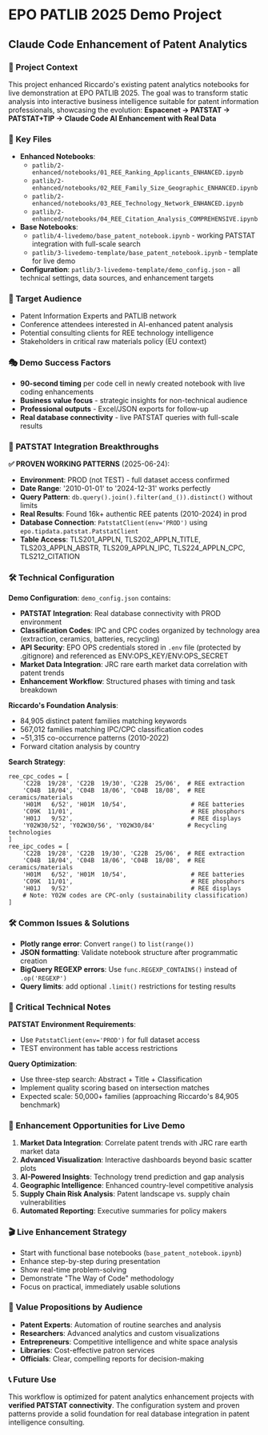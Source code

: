# EPO PATLIB 2025 Demo Project
## Claude Code Enhancement of Patent Analytics

### 🎯 Project Context
This project enhanced Riccardo's existing patent analytics notebooks for live demonstration at EPO PATLIB 2025. The goal was to transform static analysis into interactive business intelligence suitable for patent information professionals, showcasing the evolution: **Espacenet → PATSTAT → PATSTAT+TIP → Claude Code AI Enhancement with Real Data**

### 📁 Key Files
- **Enhanced Notebooks**:
  - `patlib/2-enhanced/notebooks/01_REE_Ranking_Applicants_ENHANCED.ipynb`
  - `patlib/2-enhanced/notebooks/02_REE_Family_Size_Geographic_ENHANCED.ipynb`
  - `patlib/2-enhanced/notebooks/03_REE_Technology_Network_ENHANCED.ipynb`
  - `patlib/2-enhanced/notebooks/04_REE_Citation_Analysis_COMPREHENSIVE.ipynb`
- **Base Notebooks**:
  - `patlib/4-livedemo/base_patent_notebook.ipynb` - working PATSTAT integration with full-scale search
  - `patlib/3-livedemo-template/base_patent_notebook.ipynb` - template for live demo
- **Configuration**: `patlib/3-livedemo-template/demo_config.json` - all technical settings, data sources, and enhancement targets

### 🎯 Target Audience
- Patent Information Experts and PATLIB network
- Conference attendees interested in AI-enhanced patent analysis
- Potential consulting clients for REE technology intelligence
- Stakeholders in critical raw materials policy (EU context)

### 🎭 Demo Success Factors
- **90-second timing** per code cell in newly created notebook with live coding enhancements
- **Business value focus** - strategic insights for non-technical audience
- **Professional outputs** - Excel/JSON exports for follow-up
- **Real database connectivity** - live PATSTAT queries with full-scale results

### 🔬 PATSTAT Integration Breakthroughs
**✅ PROVEN WORKING PATTERNS** (2025-06-24):
- **Environment**: PROD (not TEST) - full dataset access confirmed
- **Date Range**: '2010-01-01' to '2024-12-31' works perfectly
- **Query Pattern**: `db.query().join().filter(and_()).distinct()` without limits
- **Real Results**: Found 16k+ authentic REE patents (2010-2024) in prod
- **Database Connection**: `PatstatClient(env='PROD')` using `epo.tipdata.patstat.PatstatClient`
- **Table Access**: TLS201_APPLN, TLS202_APPLN_TITLE, TLS203_APPLN_ABSTR, TLS209_APPLN_IPC, TLS224_APPLN_CPC, TLS212_CITATION

### 🛠️ Technical Configuration
**Demo Configuration**: `demo_config.json` contains:
- **PATSTAT Integration**: Real database connectivity with PROD environment
- **Classification Codes**: IPC and CPC codes organized by technology area (extraction, ceramics, batteries, recycling)
- **API Security**: EPO OPS credentials stored in `.env` file (protected by .gitignore) and referenced as ENV:OPS_KEY/ENV:OPS_SECRET
- **Market Data Integration**: JRC rare earth market data correlation with patent trends
- **Enhancement Workflow**: Structured phases with timing and task breakdown

**Riccardo's Foundation Analysis**:
- 84,905 distinct patent families matching keywords
- 567,012 families matching IPC/CPC classification codes  
- ~51,315 co-occurrence patterns (2010-2022)
- Forward citation analysis by country

**Search Strategy**: 
```
ree_cpc_codes = [
    'C22B  19/28', 'C22B  19/30', 'C22B  25/06',  # REE extraction
    'C04B  18/04', 'C04B  18/06', 'C04B  18/08',  # REE ceramics/materials  
    'H01M   6/52', 'H01M  10/54',                  # REE batteries
    'C09K  11/01',                                 # REE phosphors
    'H01J   9/52',                                 # REE displays
    'Y02W30/52', 'Y02W30/56', 'Y02W30/84'         # Recycling technologies
]
ree_ipc_codes = [
    'C22B  19/28', 'C22B  19/30', 'C22B  25/06',  # REE extraction
    'C04B  18/04', 'C04B  18/06', 'C04B  18/08',  # REE ceramics/materials  
    'H01M   6/52', 'H01M  10/54',                  # REE batteries
    'C09K  11/01',                                 # REE phosphors
    'H01J   9/52'                                  # REE displays
    # Note: Y02W codes are CPC-only (sustainability classification)
]
```

### 🛠️ Common Issues & Solutions
- **Plotly range error**: Convert `range()` to `list(range())`
- **JSON formatting**: Validate notebook structure after programmatic creation
- **BigQuery REGEXP errors**: Use `func.REGEXP_CONTAINS()` instead of `.op('REGEXP')`
- **Query limits**: add optional `.limit()` restrictions for testing results

### 🚨 Critical Technical Notes
**PATSTAT Environment Requirements**:
- Use `PatstatClient(env='PROD')` for full dataset access
- TEST environment has table access restrictions

**Query Optimization**:
- Use three-step search: Abstract + Title + Classification
- Implement quality scoring based on intersection matches
- Expected scale: 50,000+ families (approaching Riccardo's 84,905 benchmark)

### 🎯 Enhancement Opportunities for Live Demo
1. **Market Data Integration**: Correlate patent trends with JRC rare earth market data
2. **Advanced Visualization**: Interactive dashboards beyond basic scatter plots
3. **AI-Powered Insights**: Technology trend prediction and gap analysis
4. **Geographic Intelligence**: Enhanced country-level competitive analysis
5. **Supply Chain Risk Analysis**: Patent landscape vs. supply chain vulnerabilities
6. **Automated Reporting**: Executive summaries for policy makers

### 🎬 Live Enhancement Strategy
- Start with functional base notebooks (`base_patent_notebook.ipynb`)
- Enhance step-by-step during presentation
- Show real-time problem-solving
- Demonstrate "The Way of Code" methodology
- Focus on practical, immediately usable solutions

### 💼 Value Propositions by Audience
- **Patent Experts**: Automation of routine searches and analysis
- **Researchers**: Advanced analytics and custom visualizations
- **Entrepreneurs**: Competitive intelligence and white space analysis
- **Libraries**: Cost-effective patron services
- **Officials**: Clear, compelling reports for decision-making

### 📞 Future Use
This workflow is optimized for patent analytics enhancement projects with **verified PATSTAT connectivity**. The configuration system and proven patterns provide a solid foundation for real database integration in patent intelligence consulting.